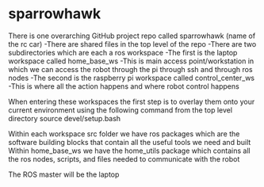 # sparrowhawk
There is one overarching GitHub project repo called sparrowhawk (name of the rc car)
-There are shared files in the top level of the repo
-There are two subdirectories which are each a ros workspace
-The first is the laptop workspace called home_base_ws 
  -This is main access point/workstation in which we can access the robot through the pi through ssh and through ros nodes
-The second is the raspberry pi workspace called control_center_ws
  -This is where all the action happens and where robot control happens

When entering these workspaces the first step is to overlay them onto your current environment using the following command from the top level directory
source devel/setup.bash

Within each workspace src folder we have ros packages which are the software building blocks that contain all the useful tools we need and built
Within home_base_ws we have the home_utils package which contains all the ros nodes, scripts, and files needed to communicate with the robot

The ROS master will be the laptop
